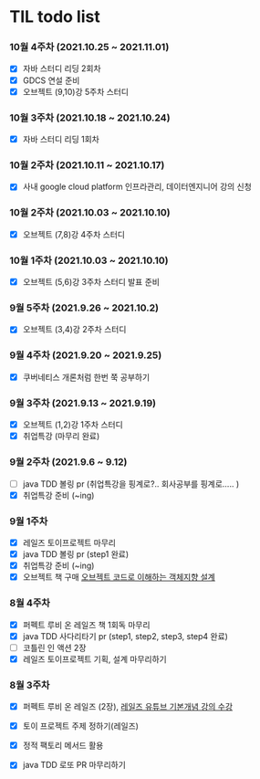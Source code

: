 # TIL todo list

### 10월 4주차 (2021.10.25 ~ 2021.11.01)
- [x] 자바 스터디 리딩 2회차
- [x] GDCS 연설 준비
- [x] 오브젝트 (9,10)강 5주차 스터디 

### 10월 3주차 (2021.10.18 ~ 2021.10.24)
- [x] 자바 스터디 리딩 1회차 

### 10월 2주차 (2021.10.11 ~ 2021.10.17)
- [x] 사내 google cloud platform 인프라관리, 데이터엔지니어 강의 신청

### 10월 2주차 (2021.10.03 ~ 2021.10.10)
- [x] 오브젝트 (7,8)강 4주차 스터디 

### 10월 1주차 (2021.10.03 ~ 2021.10.10)
- [x] 오브젝트 (5,6)강 3주차 스터디 발표 준비

### 9월 5주차 (2021.9.26 ~ 2021.10.2)
- [x] 오브젝트  (3,4)강 2주차 스터디

### 9월 4주차 (2021.9.20 ~ 2021.9.25)
- [x] 쿠버네티스 개론처럼 한번 쭉 공부하기

### 9월 3주차 (2021.9.13 ~ 2021.9.19)
- [x] 오브젝트 (1,2)강 1주차 스터디
- [x] 취업특강 (마무리 완료)

### 9월 2주차 (2021.9.6 ~ 9.12)
- [ ] java TDD 볼링 pr (취업특강을 핑계로?.. 회사공부를 핑계로..... )
- [x] 취업특강 준비 (~ing)

### 9월 1주차
- [x] 레일즈 토이프로젝트 마무리
- [x] java TDD 볼링 pr (step1 완료)
- [x] 취업특강 준비 (~ing)
- [x] 오브젝트 책 구매 [오브젝트 코드로 이해하는 객체지향 설계](http://www.yes24.com/Product/Goods/74219491)

### 8월 4주차
- [x] 퍼펙트 루비 온 레일즈 책 1회독 마무리
- [x] java TDD 사다리타기 pr (step1, step2, step3, step4 완료)
- [ ] 코틀린 인 액션 2장
- [x] 레일즈 토이프로젝트 기획, 설계 마무리하기

### 8월 3주차
- [x] 퍼펙트 루비 온 레일즈 (2장), [레일즈 유튜브 기본개념 강의 수강](https://www.youtube.com/watch?v=oyuXt1XqxBk&list=PLf6DSUwGgnraIK89Nyu52q1cd2kq9U-xy)
- [x] 토이 프로젝트 주제 정하기(레일즈)
- [x] 정적 팩토리 메서드 활용
- [x] java TDD 로또 PR 마무리하기



